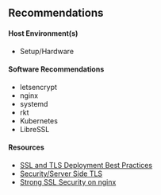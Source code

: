 ## Recommendations




#### Host Environment(s)

+   Setup/Hardware



#### Software Recommendations


+   letsencrypt
+   nginx
+   systemd
+   rkt
+   Kubernetes
+   LibreSSL



#### Resources

+   [SSL and TLS Deployment Best Practices](https://github.com/ssllabs/research/wiki/SSL-and-TLS-Deployment-Best-Practices)
+   [Security/Server Side TLS](https://wiki.mozilla.org/Security/Server_Side_TLS)
+   [Strong SSL Security on nginx](https://raymii.org/s/tutorials/Strong_SSL_Security_On_nginx.html)

